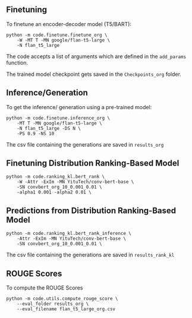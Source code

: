 ## Finetuning

To finetune an encoder-decoder model (T5/BART):

```
python -m code.finetune.finetune_org \
    -W -MT T -MN google/flan-t5-large \
    -N flan_t5_large
```

The code accepts a list of arguments which are defined in the ```add_params``` function. 

The trained model checkpoint gets saved in the ```Checkpoints_org``` folder. 

## Inference/Generation

To get the inference/ generation using a pre-trained model: 

```
python -m code.finetune.inference_org \
    -MT T -MN google/flan-t5-large \
    -N flan_t5_large -DS N \
    -PS 0.9 -NS 10
```

The csv file containing the generations are saved in ```results_org```

## Finetuning Distribution Ranking-Based Model 
```
python -m code.ranking_kl.bert_rank \
    -W -Attr -ExIm -MN YituTech/conv-bert-base \
    -SN convbert_org_10_0.001_0.01 \
    -alpha1 0.001 -alpha2 0.01 \
```

## Predictions from Distribution Ranking-Based Model
```
python -m code.ranking_kl.bert_rank_inference \
    -Attr -ExIm -MN YituTech/conv-bert-base \
    -SN convbert_org_10_0.001_0.01 \
```

The csv file containing the generations are saved in ```results_rank_kl```


## ROUGE Scores

To compute the ROUGE Scores

```
python -m code.utils.compute_rouge_score \
    --eval_folder results_org \
    --eval_filename flan_t5_large_org.csv
```


